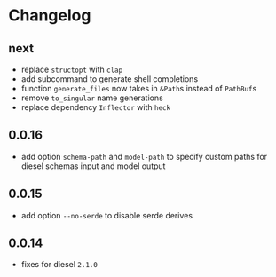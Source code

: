 # Changelog

## next

- replace `structopt` with `clap`
- add subcommand to generate shell completions
- function `generate_files` now takes in `&Path`s instead of `PathBuf`s
- remove `to_singular` name generations
- replace dependency `Inflector` with `heck`

## 0.0.16

- add option `schema-path` and `model-path` to specify custom paths for diesel schemas input and model output

## 0.0.15

- add option `--no-serde` to disable serde derives

## 0.0.14

- fixes for diesel `2.1.0`
